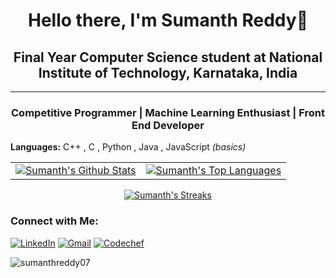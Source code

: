<h1 align="center">Hello there, I'm Sumanth Reddy👋</h1>
<h2 align="center">Final Year Computer Science student at National Institute of Technology, Karnataka, India</h2>
<hr>
<h3 align="center">Competitive Programmer | Machine Learning Enthusiast | Front End Developer</h3>

<b>Languages:</b> C++ , C , Python , Java , JavaScript <i>(basics)</i>

<table align="center">
  <tr>
    <td>
      <a align="center" href="https://github.com/anuraghazra/github-readme-stats" title="github-readme-stats">
        <img src="https://github-readme-stats.vercel.app/api?username=sumanthreddy07&show_icons=true&count_private=true&include_all_commits=true)" alt="Sumanth's Github Stats">
      </a>
    </td>
    <td>
      <a align="center" href="https://github.com/anuraghazra/github-readme-stats" title="github-readme-stats">
        <img src="https://github-readme-stats.vercel.app/api/top-langs/?username=sumanthreddy07&show_icons=true" alt="Sumanth's Top Languages">
      </a>
    </td>
  </tr>
</table>

<p align="center">                                                                                                                  
  <a align="right" href="https://github.com/DenverCoder1/github-readme-streak-stats" title="github-readme-streak-stats">
    <img src="https://github-readme-streak-stats.herokuapp.com/?user=sumanthreddy07" alt="Sumanth's Streaks">
  </a>
</p>

<h3>Connect with Me:</h3>

[![LinkedIn](https://img.shields.io/badge/sumanthreddy07-0077b5?style=for-the-badge&logo=Linkedin&logoColor=white)](https://www.linkedin.com/in/sumanthreddy07/)
[![Gmail](https://img.shields.io/badge/kota.sumanthreddy@gmail.com-c71610?style=for-the-badge&logo=gmail&logoColor=white)](mailto:kota.sumanthreddy@gmail.com)
[![Codechef](https://img.shields.io/badge/sumanthreddy07-5b4638?style=for-the-badge&logo=codechef&logoColor=white)](https://www.codechef.com/users/sumanthreddy07)
<!--[![Codeforces](https://img.shields.io/badge/sumanth__reddy__kv-green?style=for-the-badge&logo=codeforces)](https://codeforces.com/profile/sumanth_reddy_kv)-->

<img src="https://komarev.com/ghpvc/?username=sumanthreddy07&label=PROFILE%20VIEWS" alt="sumanthreddy07" />

